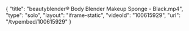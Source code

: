 {
    "title": "beautyblender&reg; Body Blender Makeup Sponge - Black.mp4",
    "type": "solo",
    "layout": "iframe-static",
    "videoId": "100615929",
    "url": "\/tvpembed\/100615929"
}